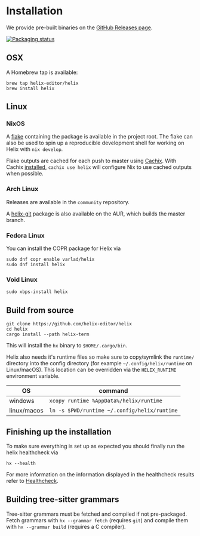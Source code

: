 # Installation

We provide pre-built binaries on the [GitHub Releases page](https://github.com/helix-editor/helix/releases).

[![Packaging status](https://repology.org/badge/vertical-allrepos/helix.svg)](https://repology.org/project/helix/versions)

## OSX

A Homebrew tap is available:

```
brew tap helix-editor/helix
brew install helix
```

## Linux

### NixOS

A [flake](https://nixos.wiki/wiki/Flakes) containing the package is available in
the project root. The flake can also be used to spin up a reproducible development
shell for working on Helix with `nix develop`.

Flake outputs are cached for each push to master using
[Cachix](https://www.cachix.org/). With Cachix
[installed](https://docs.cachix.org/installation), `cachix use helix` will
configure Nix to use cached outputs when possible.

### Arch Linux

Releases are available in the `community` repository.

A [helix-git](https://aur.archlinux.org/packages/helix-git/) package is also available on the AUR, which builds the master branch.

### Fedora Linux

You can install the COPR package for Helix via

```
sudo dnf copr enable varlad/helix
sudo dnf install helix
```

### Void Linux

```
sudo xbps-install helix
```

## Build from source

```
git clone https://github.com/helix-editor/helix
cd helix
cargo install --path helix-term
```

This will install the `hx` binary to `$HOME/.cargo/bin`.

Helix also needs it's runtime files so make sure to copy/symlink the `runtime/` directory into the
config directory (for example `~/.config/helix/runtime` on Linux/macOS). This location can be overridden
via the `HELIX_RUNTIME` environment variable.

| OS        | command   |
|-----------|-----------|
|windows    |`xcopy runtime %AppData%/helix/runtime`|
|linux/macos|`ln -s $PWD/runtime ~/.config/helix/runtime`

## Finishing up the installation 

To make sure everything is set up as expected you should finally run the helix healthcheck via 
```
hx --health
```
For more information on the information displayed in the healthcheck results refer to [Healthcheck](https://github.com/helix-editor/helix/wiki/Healthcheck).


## Building tree-sitter grammars

Tree-sitter grammars must be fetched and compiled if not pre-packaged.
Fetch grammars with `hx --grammar fetch` (requires `git`) and compile them
with `hx --grammar build` (requires a C compiler).
